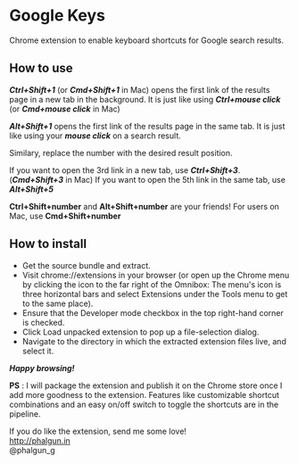 Google Keys
===========

Chrome extension to enable keyboard shortcuts for Google search results. 

How to use
----------

**_Ctrl+Shift+1_** (or **_Cmd+Shift+1_** in Mac)  opens the first link of the results page in a new tab in the background.
It is just like using **_Ctrl+mouse click_** (or **_Cmd+mouse click_** in Mac)

**_Alt+Shift+1_** opens the first link of the results page in the same tab.
It is just like using your **_mouse click_** on a search result.

Similary, replace the number with the desired result position.

If you want to open the 3rd link in a new tab, use **_Ctrl+Shift+3_**.  (**_Cmd+Shift+3_** in Mac)
If you want to open the 5th link in the same tab, use **_Alt+Shift+5_**

**Ctrl+Shift+number** and **Alt+Shift+number** are your friends! 
For users on Mac, use **Cmd+Shift+number**

How to install
--------------

- Get the source bundle and extract.
- Visit chrome://extensions in your browser (or open up the Chrome menu by clicking the icon to the far right of the Omnibox:  The menu's icon is three horizontal bars and select Extensions under the Tools menu to get to the same place).
- Ensure that the Developer mode checkbox in the top right-hand corner is checked.
- Click Load unpacked extension to pop up a file-selection dialog.
- Navigate to the directory in which the extracted extension files live, and select it. 

**_Happy browsing!_**

**PS** : I will package the extension and publish it on the Chrome store once I add more goodness to the extension. Features like customizable shortcut combinations and an easy on/off switch to toggle the shortcuts are in the pipeline. 

If you do like the extension, send me some love!  
http://phalgun.in  
@phalgun_g
